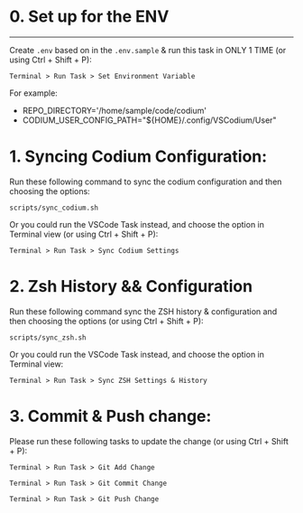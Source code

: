 # 0. Set up for the ENV
---
Create `.env` based on in the `.env.sample` & run this task in ONLY 1 TIME (or using Ctrl + Shift + P):
```
Terminal > Run Task > Set Environment Variable
```

For example:

- REPO_DIRECTORY='/home/sample/code/codium'
- CODIUM_USER_CONFIG_PATH="${HOME}/.config/VSCodium/User"

# 1. Syncing Codium Configuration:
Run these following command to sync the codium configuration and then choosing the options:

```
scripts/sync_codium.sh
```
Or you could run the VSCode Task instead, and choose the option in Terminal view (or using Ctrl + Shift + P):
```
Terminal > Run Task > Sync Codium Settings
```
# 2. Zsh History && Configuration
Run these following command sync the ZSH history & configuration and then choosing the options (or using Ctrl + Shift + P):
```
scripts/sync_zsh.sh
```
Or you could run the VSCode Task instead, and choose the option in Terminal view:
```
Terminal > Run Task > Sync ZSH Settings & History
```

# 3. Commit & Push change:
Please run these following tasks to update the change (or using Ctrl + Shift + P):
```
Terminal > Run Task > Git Add Change
```
```
Terminal > Run Task > Git Commit Change
```
```
Terminal > Run Task > Git Push Change
```
